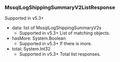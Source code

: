 ### MssqlLogShippingSummaryV2ListResponse
Supported in v5.3+

- data: list of MssqlLogShippingSummaryV2s
  - Supported in v5.3+
  List of matching objects.
- hasMore: System.Boolean
  - Supported in v5.3+
  If there is more.
- total: System.Int32
  - Supported in v5.3+
  Total list responses.
